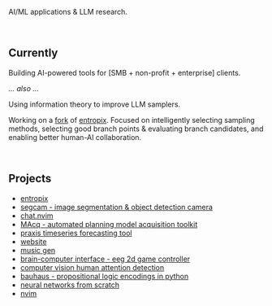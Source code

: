 AI/ML applications & LLM research.

<br>

## Currently

Building AI-powered tools for [SMB + non-profit + enterprise] clients.

_... also ..._

Using information theory to improve LLM samplers.

Working on a [fork](https://github.com/e-cal/entropix) of [entropix](https://github.com/xjdr-alt/entropix). 
Focused on intelligently selecting sampling methods, selecting good branch
points & evaluating branch candidates, and enabling better human-AI
collaboration. 

<br>

## Projects

- [entropix](projects/entropix.html)
- [segcam - image segmentation & object detection camera](projects/segcam)
- <a href="https://github.com/e-cal/chat.nvim" target="_blank">chat.nvim<i data-feather="external-link"></i></a> 
- <a href="https://github.com/ai-planning/macq" target="_blank">MAcq - automated planning model acquisition toolkit<i data-feather="external-link"></i></a> 
- [praxis timeseries forecasting tool](projects/praxis)
- [website](projects/website)
- [music gen](projects/music-gen)
- [brain-computer interface - eeg 2d game controller](projects/bci)
- [computer vision human attention detection](projects/cv-attention-detection)
- <a href="https://github.com/QuMuLab/bauhaus" target="_blank">bauhaus - propositional logic encodings in python<i data-feather="external-link"></i></a> 
- [neural networks from scratch](projects/nn-scratch)
- <a href="https://github.com/e-cal/nvim" target="_blank">nvim<i data-feather="external-link"></i></a> 
